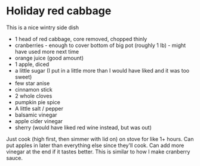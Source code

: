 # Holiday red cabbage

This is a nice wintry side dish

- 1 head of red cabbage, core removed, chopped thinly
- cranberries - enough to cover bottom of big pot (roughly 1 lb) - might have used more next time
- orange juice (good amount)
- 1 apple, diced
- a little sugar (I put in a little more than I would have liked and it was too sweet)
- few star anise
- cinnamon stick
- 2 whole cloves
- pumpkin pie spice
- A little salt / pepper
- balsamic vinegar
- apple cider vinegar
- sherry (would have liked red wine instead, but was out)

Just cook (high first, then simmer with lid on) on stove for like 1+ hours. Can put apples in later than everything else since they'll cook. Can add more vinegar at the end if it tastes better. This is similar to how I make cranberry sauce.
